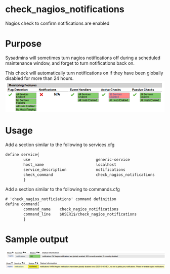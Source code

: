 # check_nagios_notifications
Nagios check to confirm notifications are enabled

# Purpose
Sysadmins will sometimes turn nagios notifications off during a scheduled maintenance window, and forget to turn notifications back on.

This check will automatically turn notifications on if they have been globally disabled for more than 24 hours.
<img src=images/notifications.png>


# Usage
Add a section similar to the following to services.cfg
```
define service{
        use                             generic-service
        host_name                       localhost
        service_description             notifications
        check_command                   check_nagios_notifications
        }
```

Add a section similar to the following to commands.cfg
```
# 'check_nagios_notficiations' command definition
define command{
        command_name    check_nagios_notifications
        command_line    $USER1$/check_nagios_notifications
        }
```


# Sample output
<img src=images/alert.png>


